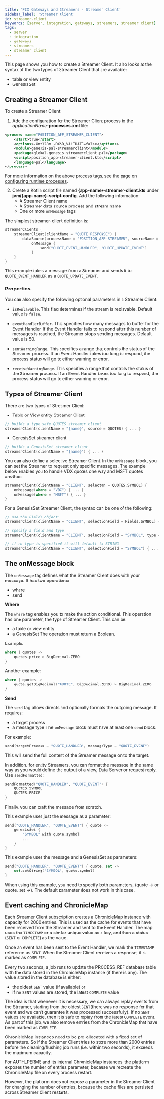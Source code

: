 ```yaml
---
title: 'FIX Gateways and Streamers - Streamer Client'
sidebar_label: 'Streamer Client'
id: streamer-client
keywords: [server, integration, gateways, streamers, streamer client]
tags:
  - server
  - integration
  - gateways
  - streamers
  - streamer client
---
```


This page shows you how to create a Streamer Client. It also looks at the syntax of the two types of Streamer Client that are available:

* table or view entity
* GenesisSet

## Creating a Streamer Client
To create a Streamer Client:

1. Add the configuration for the Streamer Client process to the _applicationName_-**processes.xml** file:

```xml
<process name="POSITION_APP_STREAMER_CLIENT">
    <start>true</start>
    <options>-Xmx128m -DXSD_VALIDATE=false</options>
    <module>genesis-pal-streamerclient</module>
    <package>global.genesis.streamerclient.pal</package>
    <script>position_app-streamer-client.kts</script>
	<language>pal</language>
</process>
```

For more information on the above process tags, see the page on [configuring runtime processes](03_server/02_data-server/05_configuring-runtime.md).

2. Create a Kotlin script file named **{app-name}-streamer-client.kts** under **jvm/{app-name}-script-config**. Add the following information:
    * A Streamer Client name
    * A Streamer data source process and stream name
    * One or more `onMessage` tags

The simplest streamer-client definition is:
```kotlin
streamerClients {
    streamerClient(clientName = "QUOTE_RESPONSE") {
        dataSource(processName = "POSITION_APP-STREAMER", sourceName = "ORDERS_OUT")
            onMessage {
                send("QUOTE_EVENT_HANDLER", "QUOTE_UPDATE_EVENT")
            }
    }
}
```

This example takes a message from a Streamer and sends it to `QUOTE_EVENT_HANDLER` as a `QUOTE_UPDATE_EVENT`.

### Properties
You can also specify the following optional parameters in a Streamer Client:

* `isReplayable`. This flag determines if the stream is replayable. Default value is `false`.

* `eventHandlerBuffer`. This specifies how many messages to buffer for the Event Handler. If the Event Handler fails to respond after this number of messages is reached, the Streamer stops sending messages. Default value is 50.

* `sentWarningRange`. This specifies a range that controls the status of the Streamer process.  If an Event Handler takes too long to respond, the process status will go to either warning or error.

* `receiveWarningRange`. This specifies a range that controls the status of the Streamer process.  If an Event Handler takes too long to respond, the process status will go to either warning or error.

## Types of Streamer Client

There are two types of Streamer Client:

* Table or View entity Streamer Client
```kotlin
// builds a type safe QUOTES streamer client
streamerClient(clientName = "{name}", source = QUOTES) { ... }
```
* GenesisSet streamer client
```kotlin
// builds a GenesisSet streamer client
streamerClient(clientName = "{name}") { ... }
```

You can also define a selective Streamer Client. In the `onMessage` block, you can set the Streamer to request only specific messages. The example below enables you to handle VDX quotes one way and MSFT quotes another:


```kotlin
streamerClient(clientName = "CLIENT", selectOn = QUOTES.SYMBOL) {
    onMessage(where = "VDX") { ... }
    onMessage(where = "MSFT") { ... }
}
```

For a GenesisSet Streamer Client, the syntax can be one of the following:

```kotlin
// use the Fields object:
streamerClient(clientName = "CLIENT", selectionField = Fields.SYMBOL) { ... }

// specify a field and type
streamerClient(clientName = "CLIENT", selectionField = "SYMBOL", type = INTEGER) { ... }

// if no type is specified it will default to STRING
streamerClient(clientName = "CLIENT", selectionField = "SYMBOL") { ... }
```

## The onMessage block
The `onMessage` tag defines what the Streamer Client does with your message. It has two operations:

* where
* send

**Where**

The `where` tag enables you to make the action conditional. This operation has one parameter, the type of Streamer Client. This can be:
* a table or view entity
* a GenesisSet
  The operation must return a Boolean.

Example:

```kotlin
where { quotes ->
    quotes.price > BigDecimal.ZERO
}
```
Another example:
```kotlin
where { quotes ->
    quote.getBigDecimal("QUOTE", BigDecimal.ZERO) > BigDecimal.ZERO
}
```

**Send**

The `send` tag allows directs and optionally formats the outgoing message.
It requires:
* a target process
* a message type
  The `onMessage` block must have at least one `send` block.

For example:
```kotlin
send(targetProcess = "QUOTE_HANDLER", messageType = "QUOTE_EVENT")
```

This will send the full content of the Streamer message on to the target.

In addition, for entity Streamers, you can format the message in the same way as you would define the output of a view, Data Server or request reply. Use `sendFormatted`:

```kotlin
sendFormatted("QUOTE_HANDLER", "QUOTE_EVENT") {
    QUOTES.SYMBOL
    QUOTES.PRICE
}
```
Finally, you can craft the message from scratch.

This example uses just the message as a parameter:

```kotlin
send("QUOTE_HANDLER", "QUOTE_EVENT") { quote ->
    genesisSet {
        "SYMBOL" with quote.symbol
        ...
    }
}
```
This example uses the message and a GenesisSet as parameters:

```kotlin
send("QUOTE_HANDLER", "QUOTE_EVENT") { quote, set ->
    set.setString("SYMBOL", quote.symbol)
}
```
When using this example, you need to specify both parameters, (quote -> or quote, set ->). The default parameter does not work in this case.

## Event caching and ChronicleMap
Each Streamer Client subscription creates a ChronicleMap instance with capacity for 2000 entries. This is used as the cache for events that have been received from the Streamer and sent to the Event Handler. The map uses the `TIMESTAMP` or a similar unique value as a key, and then a status (`SENT` or `COMPLETE`) as the value.

Once an event has been sent to the Event Handler, we mark the `TIMESTAMP` reference as `SENT`. When the Streamer Client receives a response, it is marked as `COMPLETE`.

Every two seconds, a job runs to update the PROCESS_REF database table with the data stored in the ChronicleMap instance (if there is any). The value stored in the database is either:

- the oldest `SENT` value (if available)
or
- if no `SENT` values are stored, the latest `COMPLETE` value 

The idea is that whenever it is necessary, we can always replay events from the Streamer, starting from the oldest `SENT`(there was no response for that event and we can't guarantee it was processed successfully). If no `SENT` values are available, then it is safe to replay from the latest `COMPLETE` event. As part of this job, we also remove entries from the ChronicleMap that have been marked as `COMPLETE`.

ChronicleMap instances need to be pre-allocated with a fixed set of parameters. So if the Streamer Client tries to store more than 2000 entries before the cleaning/flushing job runs (i.e. within two seconds), it exceeds the maximum capacity.

For AUTH_PERMS and its internal ChronicleMap instances, the platform exposes the number of entries parameter, because we recreate the ChronicleMap file on every process restart. 

However, the platform does not expose a parameter in the Streamer Client for changing the number of entries, because the cache files are persisted across Streamer Client restarts. 
